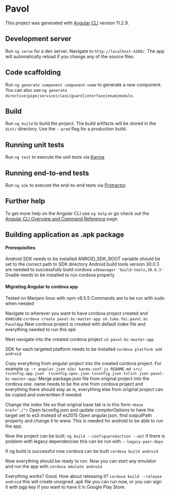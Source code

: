 # Pavol

This project was generated with [Angular CLI](https://github.com/angular/angular-cli) version 11.2.9.

## Development server

Run `ng serve` for a dev server. Navigate to `http://localhost:4200/`. The app will automatically reload if you change any of the source files.

## Code scaffolding

Run `ng generate component component-name` to generate a new component. You can also use `ng generate directive|pipe|service|class|guard|interface|enum|module`.

## Build

Run `ng build` to build the project. The build artifacts will be stored in the `dist/` directory. Use the `--prod` flag for a production build.

## Running unit tests

Run `ng test` to execute the unit tests via [Karma](https://karma-runner.github.io).

## Running end-to-end tests

Run `ng e2e` to execute the end-to-end tests via [Protractor](http://www.protractortest.org/).

## Further help

To get more help on the Angular CLI use `ng help` or go check out the [Angular CLI Overview and Command Reference](https://angular.io/cli) page.

## Building application as .apk package
#### Prerequisities
Android SDK needs to be installed
ANROID_SDK_ROOT variable should be set to the correct path to SDK directory
Android build tools version 30.0.3 are needed to successfully build cordova `sdkmanager 'build-tools;30.0.3'`
Gradle needs to be installed to run cordova properly

#### Migrating Angular to cordova app
Tested on Manjaro linux with npm v8.5.5
Commands are to be run with sudo when needed

Navigate to wherever you want to have cordova project created and execute `cordova create pavol-bc-master-app sk.tuke.fei.pavol.bc PavolApp` 
New cordova project is created with default index file and everything needed to run this apk

Next navigate into the created cordova project `cd pavol-bc-master-app`

SDK for each targeted platform needs to be installed `cordova platform add android`

Copy everything from angular project into the created cordova project. For example `cp -r angular.json e2e/ karma.conf.js README.md src/ tsconfig.app.json  tsconfig.spec.json tsconfig.json tslint.json pavol-bc-master-app/`
Merge package.json file from original project into the cordova one. name needs to be the one from cordova project and everything there should stay as is, everything else from original project can be copied and overwritten if needed

Change the index file so that original base tak is in this form `<base href="./">`
Open tsconfig.json and update compilerOptions to have the target set to es5 instead of es2015
Open angular.json, find outputPath property and change it to www. This is needed for android to be able to run the app.

Now the project can be built: 
`ng build --config=production --aot`
if there is problem with legacy dependencies this can be run with `--legacy-peer-deps`

If ng build is successful now cordova can be built
`cordova build android`

Now everything should be ready to run. Now you can start any emulator and run the app with `cordova emulate android`

Everything works? Good. How about releasing it?
`cordova build --release android`
this will create unsigned .apk file you can run now, or you can sign it with pgp key if you want to have it in Google Play Store.
